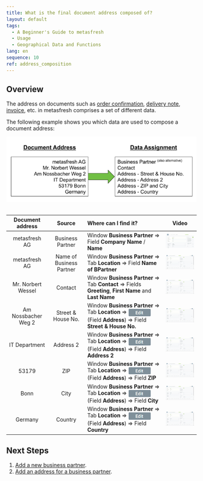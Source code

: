 ```yaml
---
title: What is the final document address composed of?
layout: default
tags:
  - A Beginner's Guide to metasfresh
  - Usage
  - Geographical Data and Functions
lang: en
sequence: 10
ref: address_composition
---
```


## Overview
The address on documents such as [order confirmation](SalesOrder_recording), [delivery note](Ship_SalesOrder), [invoice](Invoice_SalesOrder), etc. in metasfresh comprises a set of different data.

The following example shows you which data are used to compose a document address:

![Fig.: Data assigned to document address](assets/Address_composition.png)
<br><br>

| Document address | Source | Where can I find it? | Video |
| :---: | :---: | :--- | :---: |
| metasfresh AG | Business Partner | Window **Business Partner** &#8658; Field **Company Name** / **Name** | <kbd><a href="assets/Address_composition_BPartner.gif" title="Click to enlarge"><img src="assets/Address_composition_BPartner.gif" alt="GIF: Enter company name / business partner name" style="width:200px"></a></kbd> |
| metasfresh AG | Name of Business Partner | Window **Business Partner** &#8658; Tab **Location** &#8658; Field **Name of BPartner** | <kbd><a href="assets/Address_composition_alternativeBP.gif" title="Click to enlarge"><img src="assets/Address_composition_alternativeBP.gif" alt="GIF: Enter an alternative business partner name" style="width:200px"></a></kbd> |
| Mr. Norbert Wessel | Contact | Window **Business Partner** &#8658; Tab **Contact** &#8658; Fields **Greeting**, **First Name** and **Last Name** | <kbd><a href="assets/Address_composition_Contact.gif" title="Click to enlarge"><img src="assets/Address_composition_Contact.gif" alt="GIF: Enter contact information" style="width:200px"></a></kbd> |
| Am Nossbacher Weg 2 | Street & House No. | Window **Business Partner** &#8658; Tab **Location** &#8658; <img src="assets/Edit_address_button.png" alt="Enter address - 'Edit' button" style="width:60px; vertical-align: middle;"> (Field **Address**) &#8658; Field **Street & House No.** | <kbd><a href="assets/Address_composition_Address.gif" title="Click to enlarge"><img src="assets/Address_composition_Address.gif" alt="GIF: Enter address information" style="width:200px"></a></kbd> |
| IT Department | Address 2 | Window **Business Partner** &#8658; Tab **Location** &#8658; <img src="assets/Edit_address_button.png" alt="Enter address - 'Edit' button" style="width:60px; vertical-align: middle;"> (Field **Address**) &#8658; Field **Address 2** | <kbd><a href="assets/Address_composition_Address.gif" title="Click to enlarge"><img src="assets/Address_composition_Address.gif" alt="GIF: Enter address information" style="width:200px"></a></kbd> |
| 53179 | ZIP | Window **Business Partner** &#8658; Tab **Location** &#8658; <img src="assets/Edit_address_button.png" alt="Enter address - 'Edit' button" style="width:60px; vertical-align: middle;"> (Field **Address**) &#8658; Field **ZIP** | <kbd><a href="assets/Address_composition_Address.gif" title="Click to enlarge"><img src="assets/Address_composition_Address.gif" alt="GIF: Enter address information" style="width:200px"></a></kbd> |
| Bonn | City | Window **Business Partner** &#8658; Tab **Location** &#8658; <img src="assets/Edit_address_button.png" alt="Enter address - 'Edit' button" style="width:60px; vertical-align: middle;"> (Field **Address**) &#8658; Field **City** | <kbd><a href="assets/Address_composition_Address.gif" title="Click to enlarge"><img src="assets/Address_composition_Address.gif" alt="GIF: Enter address information" style="width:200px"></a></kbd> |
| Germany | Country | Window **Business Partner** &#8658; Tab **Location** &#8658; <img src="assets/Edit_address_button.png" alt="Enter address - 'Edit' button" style="width:60px; vertical-align: middle;"> (Field **Address**) &#8658; Field **Country** | <kbd><a href="assets/Address_composition_Address.gif" title="Click to enlarge"><img src="assets/Address_composition_Address.gif" alt="GIF: Enter address information" style="width:200px"></a></kbd> |

## Next Steps
1. [Add a new business partner](New_Business_Partner).
1. [Add an address for a business partner](Add_address_tab).
